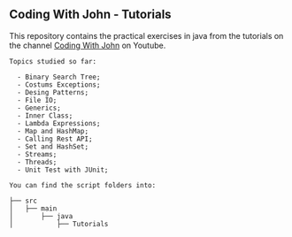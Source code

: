 ## Coding With John - Tutorials

This repository contains the practical exercises in java from the tutorials on the channel [Coding With John](https://www.youtube.com/@CodingWithJohn) on Youtube.

```
Topics studied so far:

  - Binary Search Tree;
  - Costums Exceptions;
  - Desing Patterns;
  - File IO;
  - Generics;
  - Inner Class;
  - Lambda Expressions;
  - Map and HashMap;
  - Calling Rest API;
  - Set and HashSet;
  - Streams;
  - Threads;
  - Unit Test with JUnit;
  
You can find the script folders into:

├── src
│   ├── main
│       ├── java
│           ├── Tutorials
  
```


